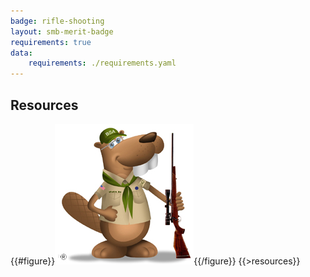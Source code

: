 ```yaml
---
badge: rifle-shooting
layout: smb-merit-badge
requirements: true
data:
    requirements: ./requirements.yaml
---
```


## Resources

{{#figure}}<img src="rifle-shooting-bucky.jpg" class="W(100%)" />{{/figure}}
{{>resources}}
